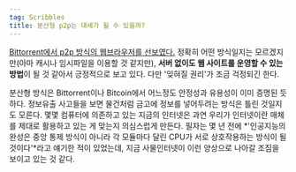 ```yaml
---
tag: Scribbles
title: 분산형 p2p는 대세가 될 수 있을까?
---
```

[Bittorrent에서 p2p 방식의 웹브라우저를 선보였다.](http://blog.bittorrent.com/2014/12/10/project-maelstrom-the-internet-we-build-next/) 정확히 어떤 방식일지는 모르겠지만(아마 캐시나 임시파일을 이용할 것 같지만), **서버 없이도 웹 사이트를 운영할 수 있는 방법**이 될 것 같아서 긍정적으로 보고 있다. 다만 '잊혀질 권리'가 조금 걱정되긴 한다.

분산형 방식은 Bittorrent이나 Bitcoin에서 어느정도 안정성과 유용성이 이미 증명된 듯 하다. 정보유출 사고들을 보면 물건처럼 금고에 정보를 넣어두려는 방식은 틀린 것일지도 모른다. 몇몇 컴퓨터에 의존하고 있는 지금의 인터넷은 과연 우리가 인터넷이란 매체를 제대로 활용하고 있는 게 맞는지 의심스럽게 만든다. 필자는 몇 년 전에 *'인공지능의 완성은 중앙 통제 방식이 아니라 각 모듈마다 달린 CPU가 서로 상호작용하는 방식이 될 것이다'*라고 얘기한 적이 있었는데, 지금 사물인터넷이 이런 양상으로 나아갈 조짐을 보이고 있는 것 같다.
